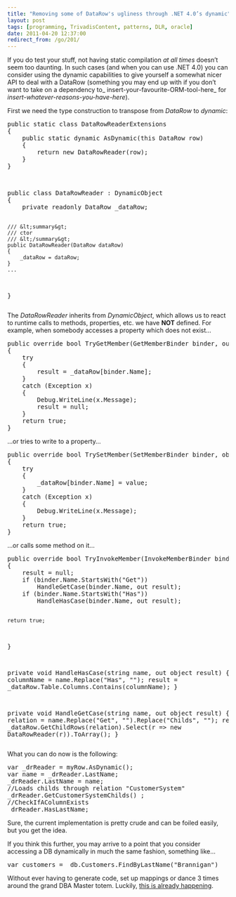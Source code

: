 ```yaml
---
title: "Removing some of DataRow's ugliness through .NET 4.0’s dynamic"
layout: post
tags: [programming, TrivadisContent, patterns, DLR, oracle]
date: 2011-04-20 12:37:00
redirect_from: /go/201/
---
```


If you do test your stuff, not having static compilation _at all times_ doesn’t seem too daunting. In such cases (and when you can use .NET 4.0) you can consider using the dynamic capabilities to give yourself a somewhat nicer API to deal with a DataRow (something you may end up with if you don’t want to take on a dependency to_ insert-your-favourite-ORM-tool-here_ for _insert-whatever-reasons-you-have-here_).

First we need the type construction to transpose from _DataRow_ to _dynamic_:
 <div style="padding-bottom: 0px; margin: 0px; padding-left: 0px; padding-right: 0px; display: inline; float: none; padding-top: 0px" id="scid:812469c5-0cb0-4c63-8c15-c81123a09de7:6ecd7d11-598f-4665-bd98-0af8e3f56e98" class="wlWriterEditableSmartContent"><pre name="code" class="c#">public static class DataRowReaderExtensions
{
    public static dynamic AsDynamic(this DataRow row)
    {
        return new DataRowReader(row);
    }
}</pre></div>

&nbsp;

<div style="padding-bottom: 0px; margin: 0px; padding-left: 0px; padding-right: 0px; display: inline; float: none; padding-top: 0px" id="scid:812469c5-0cb0-4c63-8c15-c81123a09de7:a454cc15-7ad5-4015-b4cc-95cc16080049" class="wlWriterEditableSmartContent"><pre name="code" class="c#">public class DataRowReader : DynamicObject
{
    private readonly DataRow _dataRow;

    /// &lt;summary&gt;
    /// ctor
    /// &lt;/summary&gt;
    public DataRowReader(DataRow dataRow)
    {
        _dataRow = dataRow;
    }
    ...
}</pre></div>

The _DataRowReader_ inherits from _DynamicObject_, which allows us to react to runtime calls to methods, properties, etc. we have **NOT** defined. For example, when somebody accesses a property which does not exist...

<div style="padding-bottom: 0px; margin: 0px; padding-left: 0px; padding-right: 0px; display: inline; float: none; padding-top: 0px" id="scid:812469c5-0cb0-4c63-8c15-c81123a09de7:868e99a1-b843-4747-8764-a0ae955540d0" class="wlWriterEditableSmartContent"><pre name="code" class="c#">public override bool TryGetMember(GetMemberBinder binder, out object result)
{
    try
    {
        result = _dataRow[binder.Name];
    }
    catch (Exception x)
    {
        Debug.WriteLine(x.Message);
        result = null;
    }
    return true;
}</pre></div>

…or tries to write to a property…

<div style="padding-bottom: 0px; margin: 0px; padding-left: 0px; padding-right: 0px; display: inline; float: none; padding-top: 0px" id="scid:812469c5-0cb0-4c63-8c15-c81123a09de7:f7c626c7-3359-4666-825c-30164d33e03a" class="wlWriterEditableSmartContent"><pre name="code" class="c#">public override bool TrySetMember(SetMemberBinder binder, object value)
{
    try
    {
        _dataRow[binder.Name] = value;
    }
    catch (Exception x)
    {
        Debug.WriteLine(x.Message);
    }
    return true;
}</pre></div>

…or calls some method on it…

<div style="padding-bottom: 0px; margin: 0px; padding-left: 0px; padding-right: 0px; display: inline; float: none; padding-top: 0px" id="scid:812469c5-0cb0-4c63-8c15-c81123a09de7:268a457c-bd5e-468e-8297-a9b3ed35c0c2" class="wlWriterEditableSmartContent"><pre name="code" class="c#">public override bool TryInvokeMember(InvokeMemberBinder binder, object[] args, out object result)
{
    result = null;
    if (binder.Name.StartsWith("Get"))
        HandleGetCase(binder.Name, out result);
    if (binder.Name.StartsWith("Has"))
        HandleHasCase(binder.Name, out result);

    return true;
}

private void HandleHasCase(string name, out object result)
{
    var columnName = name.Replace("Has", "");
    result = _dataRow.Table.Columns.Contains(columnName);
}

private void HandleGetCase(string name, out object result)
{
    var relation = name.Replace("Get", "").Replace("Childs", "");
    result = _dataRow.GetChildRows(relation).Select(r =&gt; new DataRowReader(r)).ToArray();
}</pre></div>

What you can do now is the following:

<div style="padding-bottom: 0px; margin: 0px; padding-left: 0px; padding-right: 0px; display: inline; float: none; padding-top: 0px" id="scid:812469c5-0cb0-4c63-8c15-c81123a09de7:ad609e4f-f8f2-4b4e-9b38-91d33f34a86a" class="wlWriterEditableSmartContent"><pre name="code" class="c#">var _drReader = myRow.AsDynamic();
var name = _drReader.LastName;
_drReader.LastName = name;
//Loads childs through relation "CustomerSystem"
_drReader.GetCustomerSystemChilds() ;
//CheckIfAColumnExists
_drReader.HasLastName;
</pre></div>

Sure, the current implementation is pretty crude and can be foiled easily, but you get the idea. 

If you think this further, you may arrive to a point that you consider accessing a DB dynamically in much the same fashion, something like…

<div style="padding-bottom: 0px; margin: 0px; padding-left: 0px; padding-right: 0px; display: inline; float: none; padding-top: 0px" id="scid:812469c5-0cb0-4c63-8c15-c81123a09de7:ffd27179-8360-4af9-85d0-41540ab81cb7" class="wlWriterEditableSmartContent"><pre name="code" class="c#">var customers = _db.Customers.FindByLastName("Brannigan")</pre></div>

Without ever having to generate code, set up mappings or dance 3 times around the grand DBA Master totem. Luckily, [this is already happening](https://github.com/markrendle/Simple.Data).